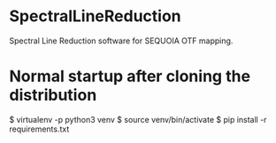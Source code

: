 # SpectralLineReduction
Spectral Line Reduction software for SEQUOIA OTF mapping.

# Normal startup after cloning the distribution
$ virtualenv -p python3 venv
$ source venv/bin/activate
$ pip install -r requirements.txt
